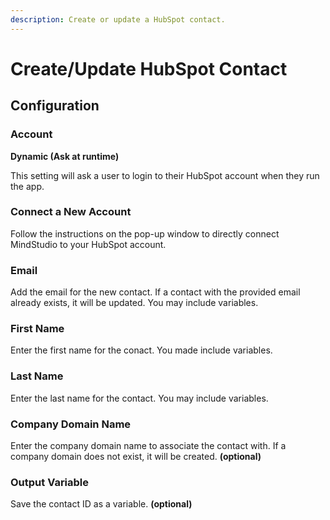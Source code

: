 ```yaml
---
description: Create or update a HubSpot contact.
---
```


# Create/Update HubSpot Contact

## Configuration

### Account

**Dynamic (Ask at runtime)**

This setting will ask a user to login to their HubSpot account when they run the app.

### **Connect a New Account**

Follow the instructions on the pop-up window to directly connect MindStudio to your HubSpot account.

### Email

Add the email for the new contact. If a contact with the provided email already exists, it will be updated. You may include variables.

### First Name

Enter the first name for the conact. You made include variables.

### Last Name

Enter the last name for the contact. You may include variables.

### Company Domain Name

Enter the company domain name to associate the contact with. If a company domain does not exist, it will be created. **(optional)**

### Output Variable

Save the contact ID as a variable. **(optional)**
